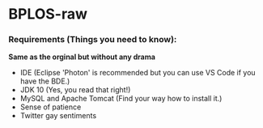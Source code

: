# BPLOS-raw
### Requirements (Things you need to know):
**Same as the orginal but without any drama**
* IDE (Eclipse 'Photon' is recommended but you can use VS Code if you have the BDE.)
* JDK 10 (Yes, you read that right!)
* MySQL and Apache Tomcat (Find your way how to install it.)
* Sense of patience
* Twitter gay sentiments
